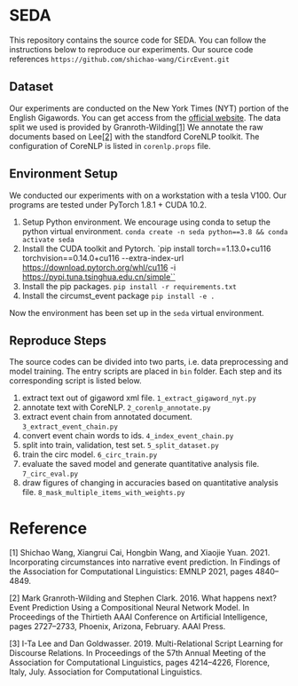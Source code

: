 # SEDA
This repository contains the source code for SEDA.
You can follow the instructions below to reproduce our experiments. Our source code references `https://github.com/shichao-wang/CircEvent.git`

## Dataset
Our experiments are conducted on the New York Times (NYT) portion of the English Gigawords.
You can get access from the [official website](https://catalog.ldc.upenn.edu/LDC2003T05).
The data split we used is provided by Granroth-Wilding[[1]](https://mark.granroth-wilding.co.uk/papers/what_happens_next/)
We annotate the raw documents based on Lee[[2]](https://github.com/doug919/multi_relational_script_learning) with the standford CoreNLP toolkit.
The configuration of CoreNLP is listed in `corenlp.props` file.

## Environment Setup
We conducted our experiments with on a workstation with a tesla V100.
Our programs are tested under PyTorch 1.8.1 + CUDA 10.2.

1. Setup Python environment. We encourage using conda to setup the python virtual environment.
   `conda create -n seda python==3.8 && conda activate seda`
2. Install the CUDA toolkit and Pytorch.
   `pip install torch==1.13.0+cu116 torchvision==0.14.0+cu116 --extra-index-url https://download.pytorch.org/whl/cu116 -i https://pypi.tuna.tsinghua.edu.cn/simple``
4. Install the pip packages.
   `pip install -r requirements.txt`
5. Install the circumst_event package
   `pip install -e .`

Now the environment has been set up in the `seda` virtual environment.

## Reproduce Steps
The source codes can be divided into two parts, i.e. data preprocessing and model training.
The entry scripts are placed in `bin` folder. Each step and its corresponding script is listed below.

1. extract text out of gigaword xml file. `1_extract_gigaword_nyt.py`
2. annotate text with CoreNLP. `2_corenlp_annotate.py`
3. extract event chain from annotated document. `3_extract_event_chain.py`
4. convert event chain words to ids. `4_index_event_chain.py`
5. split into train, validation, test set. `5_split_dataset.py`
6. train the circ model. `6_circ_train.py`
7. evaluate the saved model and generate quantitative analysis file. `7_circ_eval.py`
7. draw figures of changing in accuracies based on quantitative analysis file. `8_mask_multiple_items_with_weights.py`


# Reference
[1] Shichao Wang, Xiangrui Cai, Hongbin Wang, and Xiaojie Yuan. 2021. Incorporating circumstances into narrative event prediction. In Findings of the Association for Computational Linguistics: EMNLP 2021, pages 4840–4849.

[2] Mark Granroth-Wilding and Stephen Clark. 2016. What happens next? Event Prediction Using a Compositional Neural Network Model. In Proceedings of the Thirtieth AAAI Conference on Artificial Intelligence, pages 2727–2733, Phoenix, Arizona, February. AAAI Press.

[3] I-Ta Lee and Dan Goldwasser. 2019. Multi-Relational Script Learning for Discourse Relations. In Proceedings of the 57th Annual Meeting of the Association for Computational Linguistics, pages 4214–4226, Florence, Italy, July. Association for Computational Linguistics.
